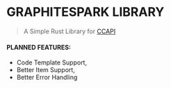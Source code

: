 # GRAPHITESPARK LIBRARY

> A Simple Rust Library for [CCAPI](""https://github.com/DFOnline/CodeClient/wiki/api)

#### PLANNED FEATURES:

- Code Template Support,
- Better Item Support,
- Better Error Handling
